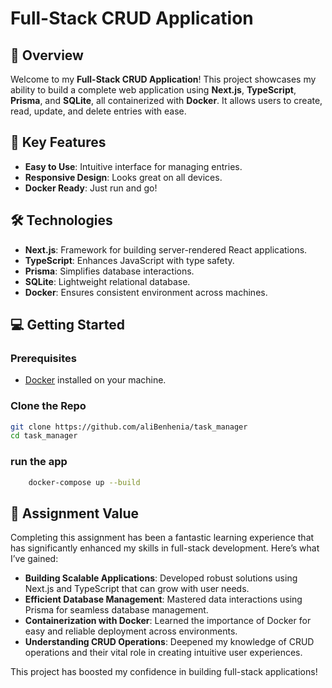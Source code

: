 # Full-Stack CRUD Application

## 🌟 Overview

Welcome to my **Full-Stack CRUD Application**! This project showcases my ability to build a complete web application using **Next.js**, **TypeScript**, **Prisma**, and **SQLite**, all containerized with **Docker**. It allows users to create, read, update, and delete entries with ease.

## 🚀 Key Features

- **Easy to Use**: Intuitive interface for managing entries.
- **Responsive Design**: Looks great on all devices.
- **Docker Ready**: Just run and go!

## 🛠️ Technologies

- **Next.js**: Framework for building server-rendered React applications.
- **TypeScript**: Enhances JavaScript with type safety.
- **Prisma**: Simplifies database interactions.
- **SQLite**: Lightweight relational database.
- **Docker**: Ensures consistent environment across machines.

## 💻 Getting Started

### Prerequisites

- [Docker](https://www.docker.com/get-started) installed on your machine.

### Clone the Repo

```bash
git clone https://github.com/aliBenhenia/task_manager
cd task_manager
```
### run the app


```bash
    docker-compose up --build
```

## 🌟 Assignment Value

Completing this assignment has been a fantastic learning experience that has significantly enhanced my skills in full-stack development. Here’s what I’ve gained:

- **Building Scalable Applications**: Developed robust solutions using Next.js and TypeScript that can grow with user needs.
- **Efficient Database Management**: Mastered data interactions using Prisma for seamless database management.
- **Containerization with Docker**: Learned the importance of Docker for easy and reliable deployment across environments.
- **Understanding CRUD Operations**: Deepened my knowledge of CRUD operations and their vital role in creating intuitive user experiences.

This project has boosted my confidence in building full-stack applications!

